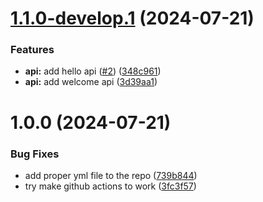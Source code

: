 # [1.1.0-develop.1](https://github.com/gowtham-aracreate/semantic-release-playground/compare/v1.0.0...v1.1.0-develop.1) (2024-07-21)


### Features

* **api:** add hello api ([#2](https://github.com/gowtham-aracreate/semantic-release-playground/issues/2)) ([348c961](https://github.com/gowtham-aracreate/semantic-release-playground/commit/348c96126a1c68e188ecdd610e54571b62044e29))
* **api:** add welcome api ([3d39aa1](https://github.com/gowtham-aracreate/semantic-release-playground/commit/3d39aa18c4816d6651c54afc2c8748afd7bbc98d))

# 1.0.0 (2024-07-21)

### Bug Fixes

* add proper yml file to the repo ([739b844](https://github.com/gowtham-aracreate/semantic-release-playground/commit/739b844ac18438f49f5184656a069b218ac49185))
* try make github actions to work ([3fc3f57](https://github.com/gowtham-aracreate/semantic-release-playground/commit/3fc3f5770e3bae6d53ed40b34ca5bf2f831556e7))
